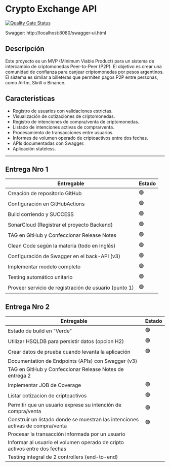 # Crypto Exchange API

[![Quality Gate Status](https://sonarcloud.io/api/project_badges/measure?project=AbrSantiago_unq-dapp-crypto-exchange&metric=alert_status)](https://sonarcloud.io/summary/new_code?id=AbrSantiago_unq-dapp-crypto-exchange)

Swagger: http://localhost:8080/swagger-ui.html

## Descripción
Este proyecto es un MVP (Minimum Viable Product) para un sistema de intercambio de criptomonedas Peer-to-Peer (P2P). El objetivo es crear una comunidad de confianza para canjear criptomonedas por pesos argentinos. El sistema es similar a billeteras que permiten pagos P2P entre personas, como Airtm, Skrill o Binance.

## Características
- Registro de usuarios con validaciones estrictas.
- Visualización de cotizaciones de criptomonedas.
- Registro de intenciones de compra/venta de criptomonedas.
- Listado de intenciones activas de compra/venta.
- Procesamiento de transacciones entre usuarios.
- Informes de volumen operado de criptoactivos entre dos fechas.
- APIs documentadas con Swagger.
- Aplicación stateless.

---
## Entrega Nro 1

| Entregable | Estado |
|------------|--------|
| Creación de repositorio GitHub | 🟢     |
| Configuración en GitHubActions | 🟢     |
| Build corriendo y SUCCESS | 🟢     |
| SonarCloud (Registrar el proyecto Backend) | 🟢     |
| TAG en GitHub y Confeccionar Release Notes | 🟢     |
| Clean Code según la materia (todo en Inglés) | 🟢     |
| Configuración de Swagger en el back-API (v3) | 🟢     |
| Implementar modelo completo | 🟢     |
| Testing automático unitario | 🟢     |
| Proveer servicio de registración de usuario (punto 1) | 🟢     |

## Entrega Nro 2

| Entregable | Estado |
|------------|--------|
| Estado de build en "Verde" | 🟢     |
| Utilizar HSQLDB para persistir datos (opcion H2) | 🟢     |
| Crear datos de prueba cuando levanta la aplicación | 🟢     |
| Documentation de Endpoints (APIs) con Swagger (v3) |       |
| TAG en GitHub y Confeccionar Release Notes de entrega 2 |       |
| Implementar JOB de Coverage | 🟢     |
| Listar cotizacion de criptoactivos | 🟢     |
| Permitir que un usuario exprese su intención de compra/venta | 🟢     |
| Construir un listado donde se muestran las intenciones activas de compra/venta | 🟢     |
| Procesar la transacción informada por un usuario |       |
| Informar al usuario el volumen operado de cripto activos entre dos fechas |       |
| Testing integral de 2 controllers (end-to-end) |       |
